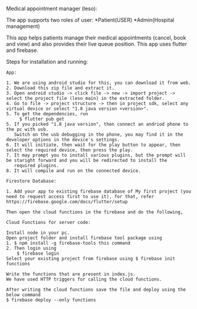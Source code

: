 Medical appointment manager (leso):

The app supports two roles of user:
*Patient(USER)
*Admin(Hospital management)

This app helps patients manage their medical appointments (cancel, book and view) and also provides their live queue position.
This app uses flutter and firebase.

Steps for installation and running:

	App:

	1. We are using android studio for this, you can download it from web.
	2. Download this zip file and extract it.
	3. Open android studio -> click file -> new -> import project -> select the project file (leso main) in the extracted folder.
	4. Go to file -> project structure -> then in project sdk, select any virtual device or select "1.8 java version <version>".
	5. To get the dependencies, run
		 $ flutter pub get 
	5. If you picked "1.8 java version", then connect an andriod phone to the pc with usb.
	   Switch on the usb debugging in the phone, you may find it in the developer options in the device's settings.
	6. It will initiate, then wait for the play button to appear, then select the required device, then press the play.
	7. It may prompt you to install various plugins, but the prompt will be staright forward and you will be redirected to install the 
	   required plugins.
	8. It will compile and run on the connected device.

	Firestore Database:

	1. Add your app to existing firebase database of My first project (you need to request access first to use it), for that, refer https://firebase.google.com/docs/flutter/setup

	Then open the cloud functions in the firebase and do the following,

	Cloud Functions for server code:

	Install node in your pc.
	Open project folder and install firebase tool package using
	1. $ npm install -g firebase-tools this command
	2. Then login using 
		$ firebase login
	Select your existing project from firebase using $ firebase init functions

	Write the functions that are present in index.js. 
	We have used HTTP triggers for calling the cloud functions.
	
	After writing the cloud functions save the file and deploy using the below command
	$ firebase deploy --only functions
